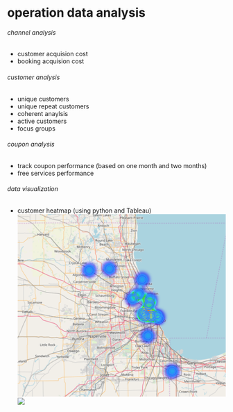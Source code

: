 # operation data analysis

###### channel analysis
- customer acquision cost
- booking acquision cost
###### customer analysis
- unique customers
- unique repeat customers
- coherent anaylsis
- active customers
- focus groups
###### coupon analysis
- track coupon performance (based on one month and two months)
- free services performance
###### data visualization
- customer heatmap (using python and Tableau)
![](https://github.com/muye0928/data_analysis/blob/master/heatmap.PNG?raw=true)
![](https://img3.doubanio.com/view/photo/l/public/p2542626383.jpg)
